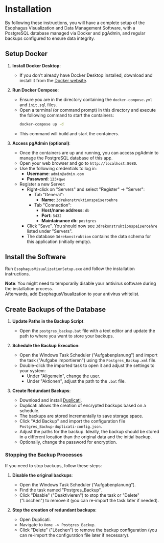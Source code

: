 # Installation

By following these instructions, you will have a complete setup of the Esophagus Visualization and Data Management Software, with a PostgreSQL database managed via Docker and pgAdmin, and regular backups configured to ensure data integrity.

## Setup Docker
1. **Install Docker Desktop**: 
    - If you don't already have Docker Desktop installed, download and install it from the [Docker website](https://www.docker.com/products/docker-desktop). 

2. **Run Docker Compose**:
    - Ensure you are in the directory containing the `docker-compose.yml` and `init.sql` files.
    - Open a terminal (or command prompt) in this directory and execute the following command to start the containers:
      ```sh
      docker-compose up -d
      ```
    - This command will build and start the containers.


3. **Access pgAdmin (optional)**:
    - Once the containers are up and running, you can access pgAdmin to manage the PostgreSQL database of this app.
    - Open your web browser and go to `http://localhost:8080`.
    - Use the following credentials to log in:
      - **Username**: `admin@admin.com`
      - **Password**: `123+qwe`
    - Register a new Server:
      - Right-click on "Servers" and select "Register" -> "Server":
        - Tab "General":
          - **Name**: `3drekonstruktionspeiseroehre`
        - Tab "Connection":
          - **Host/name address**: `db`
          - **Port**: `5432`
          - **Maintainance db**: `postgres`
      - Click "Save". You should now see `3drekonstruktionspeiseroehre` listed under "Servers".
      - The database `3drekonstruktion` contains the data schema for this application (initially empty).

## Install the Software

Run `EsophagusVisualizationSetup.exe` and follow the installation instructions.  

**Note**: You might need to temporarily disable your antivirus software during the installation process.  
Afterwards, add EsophagusVisualization to your antivirus whitelist.

## Create Backups of the Database

1. **Update Paths in the Backup Script**:
    - Open the `postgres_backup.bat` file with a text editor and update the path to where you want to store your backups.


2. **Schedule the Backup Execution**:
    - Open the Windows Task Scheduler ("Aufgabenplanung") and import the task ("Aufgabe importieren") using the `Postgres_Backup.xml` file.
    - Double-click the imported task to open it and adjust the settings to your system:
      - Under "Allgemein", change the user.
      - Under "Aktionen", adjust the path to the `.bat` file.


3. **Create Redundant Backups**:
    - Download and install [Duplicati](https://duplicati.com/).
    - Duplicati allows the creation of encrypted backups based on a schedule.
    - The backups are stored incrementally to save storage space.
    - Click "Add Backup" and import the configuration file `Postgres_Backup-duplicati-config.json`.
    - Adjust the paths for the backup. Ideally, the backup should be stored in a different location than the original data and the initial backup.
    - Optionally, change the password for encryption.


### Stopping the Backup Processes

If you need to stop backups, follow these steps:

1. **Disable the original backups**:
    - Open the Windows Task Scheduler ("Aufgabenplanung").
    - Find the task named "Postgres_Backup".
    - Click "Disable" ("Deaktivieren") to stop the task or "Delete" ("Löschen") to remove it (you can re-import the task later if needed).


2. **Stop the creation of redundant backups**:
    - Open Duplicati.
    - Navigate to `Home -> Postgres_Backup`.
    - Click "Delete" ("Löschen") to remove the backup configuration (you can re-import the configuration file later if necessary).
